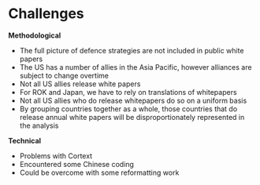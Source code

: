 # Challenges

<b>Methodological</b>
- The full picture of defence strategies are not included in public white papers
- The US has a number of allies in the Asia Pacific, however alliances are subject to change overtime
- Not all US allies release white papers 
- For ROK and Japan, we have to rely on translations of whitepapers 
- Not all US allies who do release whitepapers do so on a uniform basis 
- By grouping countries together as a whole, those countries that do release annual white papers will be disproportionately represented in the analysis 

<b>Technical</b>
- Problems with Cortext
- Encountered some Chinese coding
- Could be overcome with some reformatting work


